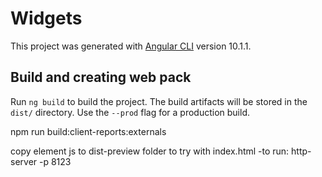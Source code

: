 # Widgets

This project was generated with [Angular CLI](https://github.com/angular/angular-cli) version 10.1.1.

## Build and creating web pack 

Run `ng build` to build the project. The build artifacts will be stored in the `dist/` directory. Use the `--prod` flag for a production build.

npm run build:client-reports:externals

copy element js to dist-preview folder to  try with index.html -to run:  http-server -p 8123
